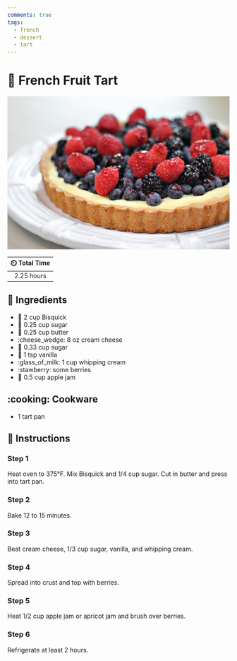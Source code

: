 ```yaml
---
comments: true
tags:
  - french
  - dessert
  - tart
---
```

# :strawberry: French Fruit Tart

![French Fruit Tart](../assets/images/french-fruit-tart.jpg)

| :timer_clock: Total Time |
|:-----------------------: |
| 2.25 hours |

## :salt: Ingredients

- :ear_of_rice: 2 cup Bisquick
- :candy: 0.25 cup sugar
- :butter: 0.25 cup butter
- :cheese_wedge: 8 oz cream cheese
- :candy: 0.33 cup sugar
- :icecream: 1 tsp vanilla
- :glass_of_milk: 1 cup whipping cream
- :stawberry: some berries
- :apple: 0.5 cup apple jam

## :cooking: Cookware

- 1 tart pan

## :pencil: Instructions

### Step 1

Heat oven to 375°F. Mix Bisquick and 1/4 cup sugar. Cut in butter and press into tart pan.

### Step 2

Bake 12 to 15 minutes.

### Step 3

Beat cream cheese, 1/3 cup sugar, vanilla, and whipping cream.

### Step 4

Spread into crust and top with berries.

### Step 5

Heat 1/2 cup apple jam or apricot jam and brush over berries.

### Step 6

Refrigerate at least 2 hours.
